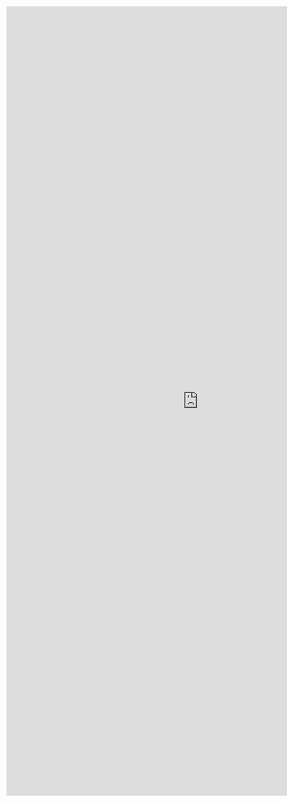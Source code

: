 
<iframe allowtransparency="true" frameborder="0" scrolling="no" src="http://udsfoundation.webs.com/" style="border: none; height: 2060px; width: 1000px;"> </iframe>
